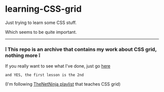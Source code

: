 # learning-CSS-grid

Just trying to learn some CSS stuff.

Which seems to be quite important.

---

### ❕ This repo is an archive that contains my work about CSS grid, nothing more ❕

If you really want to see what I've done, just go [here](https://github.com/Santeenee/learning-CSS-grid/search?q=lesson&type=commits&o=asc)

    and YES, the first lesson is the 2nd

\(I'm following [TheNetNinja playlist](https://www.youtube.com/playlist?list=PL4cUxeGkcC9itC4TxYMzFCfveyutyPOCY) that teaches CSS grid\)
